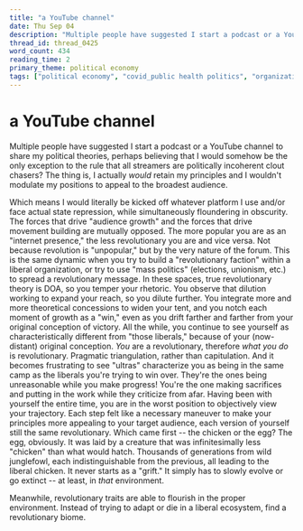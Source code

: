 ```yaml
---
title: "a YouTube channel"
date: Thu Sep 04
description: "Multiple people have suggested I start a podcast or a YouTube channel to share my political theories, perhaps believing that I would somehow be the only..."
thread_id: thread_0425
word_count: 434
reading_time: 2
primary_theme: political economy
tags: ["political economy", "covid_public health politics", "organizational theory"]
---
```


# a YouTube channel

Multiple people have suggested I start a podcast or a YouTube channel to share my political theories, perhaps believing that I would somehow be the only exception to the rule that all streamers are politically incoherent clout chasers? The thing is, I actually *would* retain my principles and I wouldn't modulate my positions to appeal to the broadest audience.

Which means I would literally be kicked off whatever platform I use and/or face actual state repression, while simultaneously floundering in obscurity. The forces that drive "audience growth" and the forces that drive movement building are mutually opposed. The more popular you are as an "internet presence," the less revolutionary you are and vice versa. Not because revolution is "unpopular," but by the very nature of the forum. This is the same dynamic when you try to build a "revolutionary faction" within a liberal organization, or try to use "mass politics" (elections, unionism, etc.) to spread a revolutionary message. In these spaces, true revolutionary theory is DOA, so you temper your rhetoric. You observe that dilution working to expand your reach, so you dilute further. You integrate more and more theoretical concessions to widen your tent, and you notch each moment of growth as a "win," even as you drift farther and farther from your original conception of victory. All the while, you continue to see yourself as characteristically different from "those liberals," because of your (now-distant) original conception. *You* are a revolutionary, therefore *what you do* is revolutionary. Pragmatic triangulation, rather than capitulation. And it becomes frustrating to see "ultras" characterize you as being in the same camp as the liberals you're trying to win over. They're the ones being unreasonable while you make progress! You're the one making sacrifices and putting in the work while they criticize from afar. Having been with yourself the entire time, you are in the worst position to objectively view your trajectory. Each step felt like a necessary maneuver to make your principles more appealing to your target audience, each version of yourself still the same revolutionary. Which came first -- the chicken or the egg? The egg, obviously. It was laid by a creature that was infinitesimally less "chicken" than what would hatch. Thousands of generations from wild junglefowl, each indistinguishable from the previous, all leading to the liberal chicken. It never starts as a "grift." It simply has to slowly evolve or go extinct -- at least, in *that* environment.

Meanwhile, revolutionary traits are able to flourish in the proper environment. Instead of trying to adapt or die in a liberal ecosystem, find a revolutionary biome.